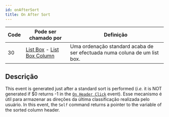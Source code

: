 ```yaml
---
id: onAfterSort
title: On After Sort
---
```


| Code | Pode ser chamado por                                                                                              | Definição                                                                                 |
| ---- | ----------------------------------------------------------------------------------------------------------------- | ----------------------------------------------------------------------------------------- |
| 30   | [List Box](FormObjects/listbox_overview.md) - [List Box Column](FormObjects/listbox_overview.md#list-box-columns) | Uma ordenação standard acaba de ser efectuada numa coluna de um list box. |

## Descrição

This event is generated just after a standard sort is performed (_i.e._ it is NOT generated if $0 returns -1 in the [`On Header Click`](onHeaderClick.md) event). Esse mecanismo é útil para armazenar as direções da última classificação realizada pelo usuário. In this event, the `Self` command returns a pointer to the variable of the sorted column header.
